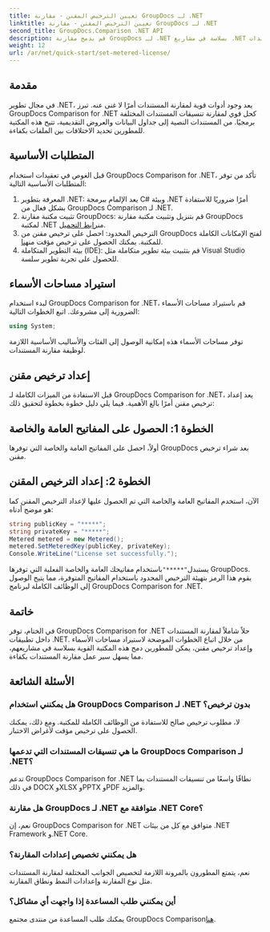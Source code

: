 ```yaml
---
title: تعيين الترخيص المقنن - مقارنة GroupDocs لـ .NET
linktitle: تعيين الترخيص المقنن - مقارنة GroupDocs لـ .NET
second_title: GroupDocs.Comparison .NET API
description: قم بدمج مقارنة GroupDocs لـ .NET بسلاسة في مشاريع .NET الخاصة بك للحصول على سير عمل فعال لمقارنة المستندات.
weight: 12
url: /ar/net/quick-start/set-metered-license/
---
```

## مقدمة
في مجال تطوير .NET، يعد وجود أدوات قوية لمقارنة المستندات أمرًا لا غنى عنه. تبرز GroupDocs Comparison for .NET كحل قوي لمقارنة تنسيقات المستندات المختلفة برمجيًا. من المستندات النصية إلى جداول البيانات والعروض التقديمية، تتيح هذه المكتبة للمطورين تحديد الاختلافات بين الملفات بكفاءة.
## المتطلبات الأساسية
قبل الغوص في تعقيدات استخدام GroupDocs Comparison for .NET، تأكد من توفر المتطلبات الأساسية التالية:
1. المعرفة بتطوير .NET: يعد الإلمام ببرمجة C# وبيئة .NET أمرًا ضروريًا للاستفادة بشكل فعال من GroupDocs Comparison لـ .NET.
2.  تثبيت مكتبة مقارنة GroupDocs: قم بتنزيل وتثبيت مكتبة مقارنة GroupDocs لمكتبة .NET من[رابط التحميل](https://releases.groupdocs.com/comparison/net/).
3. الترخيص المحدود: احصل على ترخيص مقنن من GroupDocs لفتح الإمكانات الكاملة للمكتبة. يمكنك الحصول على ترخيص مؤقت من[هنا](https://purchase.groupdocs.com/temporary-license/).
4. بيئة التطوير المتكاملة (IDE): قم بتثبيت بيئة تطوير متكاملة مثل Visual Studio للحصول على تجربة تطوير سلسة.

## استيراد مساحات الأسماء
لبدء استخدام GroupDocs Comparison for .NET، قم باستيراد مساحات الأسماء الضرورية إلى مشروعك. اتبع الخطوات التالية:

```csharp
using System;
```
توفر مساحات الأسماء هذه إمكانية الوصول إلى الفئات والأساليب الأساسية اللازمة لوظيفة مقارنة المستندات.
## إعداد ترخيص مقنن
قبل الاستفادة من الميزات الكاملة لـ GroupDocs Comparison for .NET، يعد إعداد ترخيص مقنن أمرًا بالغ الأهمية. فيما يلي دليل خطوة بخطوة لتحقيق ذلك:
## الخطوة 1: الحصول على المفاتيح العامة والخاصة
أولاً، احصل على المفاتيح العامة والخاصة التي توفرها GroupDocs بعد شراء ترخيص مقنن.
## الخطوة 2: إعداد الترخيص المقنن
الآن، استخدم المفاتيح العامة والخاصة التي تم الحصول عليها لإعداد الترخيص المقنن كما هو موضح أدناه:
```csharp
string publicKey = "*****";
string privateKey = "*****";
Metered metered = new Metered();
metered.SetMeteredKey(publicKey, privateKey);
Console.WriteLine("License set successfully.");
```
 يستبدل`"*****"`باستخدام مفاتيحك العامة والخاصة الفعلية التي توفرها GroupDocs. يقوم هذا الرمز بتهيئة الترخيص المحدود باستخدام المفاتيح المتوفرة، مما يتيح الوصول إلى الوظائف الكاملة لبرنامج GroupDocs Comparison for .NET.

## خاتمة
في الختام، توفر GroupDocs Comparison for .NET حلاً شاملاً لمقارنة المستندات داخل تطبيقات .NET. من خلال اتباع الخطوات الموضحة لاستيراد مساحات الأسماء وإعداد ترخيص مقنن، يمكن للمطورين دمج هذه المكتبة القوية بسلاسة في مشاريعهم، مما يسهل سير عمل مقارنة المستندات بكفاءة.
## الأسئلة الشائعة
### هل يمكنني استخدام GroupDocs Comparison لـ .NET بدون ترخيص؟
لا، مطلوب ترخيص صالح للاستفادة من الوظائف الكاملة للمكتبة. ومع ذلك، يمكنك الحصول على ترخيص مؤقت لأغراض الاختبار.
### ما هي تنسيقات المستندات التي تدعمها GroupDocs Comparison لـ .NET؟
تدعم GroupDocs Comparison for .NET نطاقًا واسعًا من تنسيقات المستندات بما في ذلك DOCX وXLSX وPPTX وPDF والمزيد.
### هل مقارنة GroupDocs لـ .NET متوافقة مع .NET Core؟
نعم، إن GroupDocs Comparison for .NET متوافق مع كل من بيئات .NET Framework و.NET Core.
### هل يمكنني تخصيص إعدادات المقارنة؟
نعم، يتمتع المطورون بالمرونة اللازمة لتخصيص الجوانب المختلفة لمقارنة المستندات مثل نوع المقارنة وإعدادات النمط ونطاق المقارنة.
### أين يمكنني طلب المساعدة إذا واجهت أي مشاكل؟
 يمكنك طلب المساعدة من منتدى مجتمع GroupDocs Comparison[هنا](https://forum.groupdocs.com/c/comparison/12).